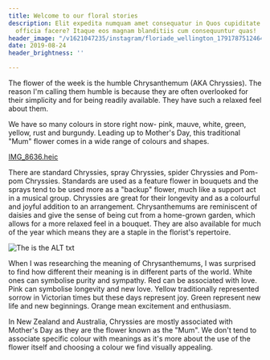 ```yaml
---
title: Welcome to our floral stories
description: Elit expedita numquam amet consequatur in Quos cupiditate natus eligendi
  officia facere? Itaque eos magnam blanditiis cum consequuntur quas!
header_image: "/v1621047235/instagram/floriade_wellington_17917875124646997.jpg"
date: 2019-08-24
header_brightness: ''

---
```

The flower of the week is the humble Chrysanthemum (AKA Chryssies). The reason I'm calling them humble is because they are often overlooked for their simplicity and for being readily available. They have such a relaxed feel about them.

We have so many colours in store right now- pink, mauve, white, green, yellow, rust and burgundy.  Leading up to Mother's Day, this traditional "Mum" flower comes in a wide range of colours and shapes.

[IMG_8636.heic](https://res.cloudinary.com/floriade/image/upload/v1623993789/IMG_8636.heic "IMG_8636.heic")

There are standard Chryssies, spray Chryssies, spider Chryssies and Pom-pom Chryssies.  Standards are used as a feature flower in bouquets and the sprays tend to be used more as a "backup" flower, much like a support act in a musical group. Chryssies are great for their longevity and as a colourful and joyful addition to an arrangement.  Chrysanthemums are reminiscent of daisies and give the sense of being cut from a home-grown garden, which allows for a more relaxed feel in a bouquet. They are also available for much of the year which means they are a staple in the florist's repertoire.

![The is the ALT txt](https://res.cloudinary.com/floriade/image/upload/v1621047234/instagram/floriade_wellington_18144902461162640.jpg "This is the title")

When I was researching the meaning of Chrysanthemums, I was surprised to find how different their meaning is in different parts of the world. White ones can symbolise purity and sympathy.  Red can be associated with love. Pink can symbolise longevity and new love. Yellow traditionally represented sorrow in Victorian times but these days represent joy. Green represent new life and new beginnings. Orange mean excitement and enthusiasm.

In New Zealand and Australia, Chryssies are mostly associated with Mother's Day as they are the flower known as the "Mum". We don't tend to associate specific colour with meanings as it's more about the use of the flower itself and choosing a colour we find visually appealing.